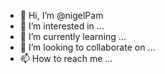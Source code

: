 - 👋 Hi, I’m @nigelPam
- 👀 I’m interested in ...
- 🌱 I’m currently learning ...
- 💞️ I’m looking to collaborate on ...
- 📫 How to reach me ...

<!---
nigelPam/nigelPam is a ✨ special ✨ repository because its `README.md` (this file) appears on your GitHub profile.
You can click the Preview link to take a look at your changes.
--->
